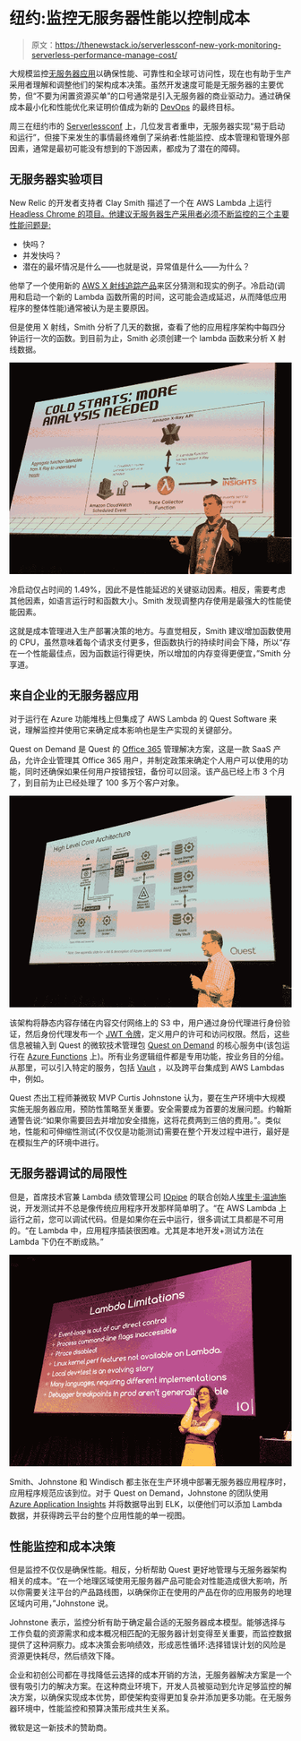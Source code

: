 # 纽约:监控无服务器性能以控制成本

> 原文：<https://thenewstack.io/serverlessconf-new-york-monitoring-serverless-performance-manage-cost/>

大规模监控[无服务器应用](/category/serverless/)以确保性能、可靠性和全球可访问性，现在也有助于生产采用者理解和调整他们的架构成本决策。虽然开发速度可能是无服务器的主要优势，但“不要为闲置资源买单”的口号通常是引入无服务器的商业驱动力。通过确保成本最小化和性能优化来证明价值成为新的 [DevOps](/category/devops/) 的最终目标。

周三在纽约市的 [Serverlessconf](https://nyc.serverlessconf.io/agenda) 上，几位发言者重申，无服务器实现“易于启动和运行”，但接下来发生的事情最终难倒了采纳者:性能监控、成本管理和管理外部因素，通常是最初可能没有想到的下游因素，都成为了潜在的障碍。

## 无服务器实验项目

New Relic 的开发者支持者 Clay Smith 描述了一个在 AWS Lambda 上运行 [Headless Chrome 的项目。他建议无服务器生产采用者必须不断监控的三个主要性能问题是:](https://medium.com/clog/running-selenium-and-headless-chrome-on-aws-lambda-fb350458e4df)

*   快吗？
*   并发快吗？
*   潜在的最坏情况是什么——也就是说，异常值是什么——为什么？

他举了一个使用新的 [AWS X 射线追踪产品](https://aws.amazon.com/xray/)来区分猜测和现实的例子。冷启动(调用和启动一个新的 Lambda 函数所需的时间，这可能会造成延迟，从而降低应用程序的整体性能)通常被认为是主要原因。

但是使用 X 射线，Smith 分析了几天的数据，查看了他的应用程序架构中每四分钟运行一次的函数。到目前为止，Smith 必须创建一个 lambda 函数来分析 X 射线数据。

![](img/0897a6b5664250e1aa5d2c714acd24fc.png)

冷启动仅占时间的 1.49%，因此不是性能延迟的关键驱动因素。相反，需要考虑其他因素，如语言运行时和函数大小。Smith 发现调整内存使用是最强大的性能使能因素。

这就是成本管理进入生产部署决策的地方。与直觉相反，Smith 建议增加函数使用的 CPU，虽然意味着每个请求支付更多，但函数执行的持续时间会下降，所以“存在一个性能最佳点，因为函数运行得更快，所以增加的内存变得更便宜，”Smith 分享道。

## 来自企业的无服务器应用

对于运行在 Azure 功能堆栈上但集成了 AWS Lambda 的 Quest Software 来说，理解监控并使用它来确定成本影响也是生产实现的关键部分。

Quest on Demand 是 Quest 的 [Office 365](https://www.office.com/) 管理解决方案，这是一款 SaaS 产品，允许企业管理其 Office 365 用户，并制定政策来确定个人用户可以使用的功能，同时还确保如果任何用户按错按钮，备份可以回滚。该产品已经上市 3 个月了，到目前为止已经处理了 100 多万个客户对象。

![](img/de8482fa1aeef50ebd5ee7e8a047bdee.png)

该架构将静态内容存储在内容交付网络上的 S3 中，用户通过身份代理进行身份验证，然后身份代理发布一个 [JWT 令牌](https://jwt.io/)，定义用户的许可和访问权限。然后，这些信息被输入到 Quest 的微软技术管理包 [Quest on Demand](https://www.quest.com/community/products/on-demand/) 的核心服务中(该包运行在 [Azure Functions](https://azure.microsoft.com/en-us/blog/introducing-azure-functions/) 上)。所有业务逻辑组件都是专用功能，按业务目的分组。从那里，可以引入特定的服务，包括 [Vault](https://azure.microsoft.com/en-us/services/key-vault/) ，以及跨平台集成到 AWS Lambdas 中，例如。

Quest 杰出工程师兼微软 MVP Curtis Johnstone 认为，要在生产环境中大规模实施无服务器应用，预防性策略至关重要。安全需要成为首要的发展问题。约翰斯通警告说:“如果你需要回去并增加安全措施，这将花费两到三倍的费用。”。类似地，性能和可伸缩性测试(不仅仅是功能测试)需要在整个开发过程中进行，最好是在模拟生产的环境中进行。

## 无服务器调试的局限性

但是，首席技术官兼 Lambda 绩效管理公司 [IOpipe](https://www.iopipe.com/) 的联合创始人[埃里卡·温迪施](https://twitter.com/ewindisch)说，开发测试并不总是像传统应用程序开发那样简单明了。“在 AWS Lambda 上运行之前，您可以调试代码。但是如果你在云中运行，很多调试工具都是不可用的。“在 Lambda 中，应用程序插装很困难。尤其是本地开发+测试方法在 Lambda 下仍在不断成熟。”

![](img/5054d9113b03cebf1beaa3cf6bf84e30.png)

Smith、Johnstone 和 Windisch 都主张在生产环境中部署无服务器应用程序时，应用程序规范应该到位。对于 Quest on Demand，Johnstone 的团队使用 [Azure Application Insights](https://azure.microsoft.com/en-us/services/application-insights/) 并将数据导出到 ELK，以便他们可以添加 Lambda 数据，并获得跨云平台的整个应用性能的单一视图。

## 性能监控和成本决策

但是监控不仅仅是确保性能。相反，分析帮助 Quest 更好地管理与无服务器架构相关的成本。“在一个地理区域使用无服务器产品可能会对性能造成很大影响，所以你需要关注平台的产品路线图，以确保你正在使用的产品在你的应用服务的地理区域内可用，”Johnstone 说。

Johnstone 表示，监控分析有助于确定最合适的无服务器成本模型。能够选择与工作负载的资源需求和成本概况相匹配的无服务器计划变得至关重要，而监控数据提供了这种洞察力。成本决策会影响绩效，形成恶性循环:选择错误计划的风险是资源更快耗尽，然后绩效下降。

企业和初创公司都在寻找降低云选择的成本开销的方法，无服务器解决方案是一个很有吸引力的解决方案。在这种商业环境下，开发人员被驱动到允许足够监控的解决方案，以确保实现成本优势，即使架构变得更加复杂并添加更多功能。在无服务器环境中，性能监控和预算决策形成共生关系。

微软是这一新技术的赞助商。

<svg xmlns:xlink="http://www.w3.org/1999/xlink" viewBox="0 0 68 31" version="1.1"><title>Group</title> <desc>Created with Sketch.</desc></svg>